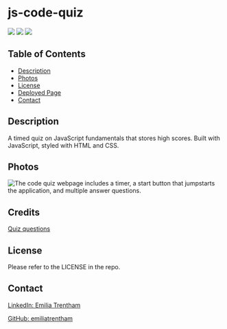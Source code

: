 # js-code-quiz

![](https://img.shields.io/badge/CSS-blue.svg)
![](https://img.shields.io/badge/HTML-orange.svg)
![](https://img.shields.io/badge/JavaScript-yellow.svg)

## Table of Contents
* [Description](#description)
* [Photos](#photos)
* [License](#license)
* [Deployed Page](#deployed-page)
* [Contact](#contact)

## Description
A timed quiz on JavaScript fundamentals that stores high scores. Built with JavaScript, styled with HTML and CSS.


## Photos
![The code quiz webpage includes a timer, a start button that jumpstarts the application, and multiple answer questions.](./Assets/project-screenshot.png)

## Credits
<a href="https://www.w3schools.com/quiztest/quiztest.asp?qtest=JS">Quiz questions</a>

## License
Please refer to the LICENSE in the repo.

<!-- ## Deployed Page
<a href="https://emiliatrentham.github.io/JS-password-generator/">Deployed Application Link</a> -->

## Contact
<a href="https://www.linkedin.com/in/emilia-trentham-987a59164/" >LinkedIn: Emilia Trentham</a>

<a href="https://github.com/emiliatrentham%22%3EGithub:">GitHub: emiliatrentham</a>

